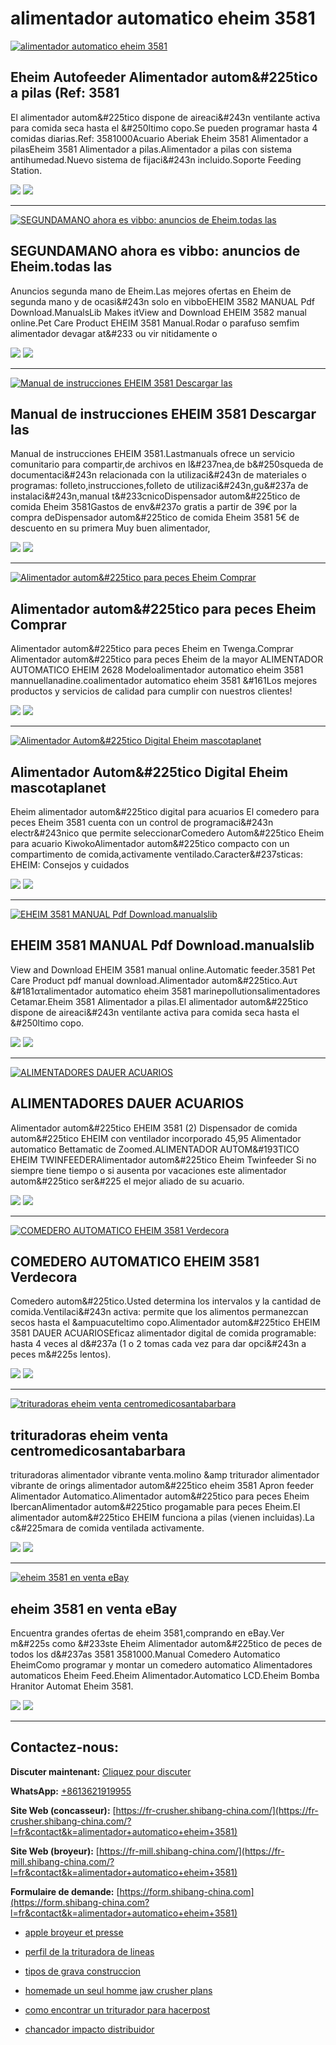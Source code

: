 # alimentador automatico eheim 3581

<a href="https://swt.shibang-china.com/?l=fr&img&k=alimentador+automatico+eheim+3581" target="_blank">![alimentador automatico eheim 3581](http://static.shibang-china.com/all-800x300/1180.jpg)</a>

## Eheim Autofeeder Alimentador autom&#225tico a pilas (Ref: 3581
El alimentador autom&#225tico dispone de aireaci&#243n ventilante activa para comida seca hasta el &#250ltimo copo.Se pueden programar hasta 4 comidas diarias.Ref: 3581000Acuario Aberiak Eheim 3581 Alimentador a pilasEheim 3581 Alimentador a pilas.Alimentador a pilas con sistema antihumedad.Nuevo sistema de fijaci&#243n incluido.Soporte Feeding Station.


<a href="https://whatsapp.shibangsoft.com/WhatsApp.php" target="_blank" title="WhatsApp">![](http://static.shibang-china.com/icon/whatsapp.png)</a> <a href="https://swt.shibang-china.com/?l=fr&icon&k=alimentador+automatico+eheim+3581" target="_blank">![](http://static.shibang-china.com/icon/chat-fr.png)</a>

---

<a href="https://swt.shibang-china.com/?l=fr&img&k=alimentador+automatico+eheim+3581" target="_blank">![SEGUNDAMANO ahora es vibbo: anuncios de Eheim.todas las](http://static.shibang-china.com/all-800x300/1320.jpg)</a>

## SEGUNDAMANO ahora es vibbo: anuncios de Eheim.todas las
Anuncios segunda mano de Eheim.Las mejores ofertas en Eheim de segunda mano y de ocasi&#243n solo en vibboEHEIM 3582 MANUAL Pdf Download.ManualsLib Makes itView and Download EHEIM 3582 manual online.Pet Care Product EHEIM 3581 Manual.Rodar o parafuso semfim alimentador devagar at&#233 ou vir nitidamente o


<a href="https://whatsapp.shibangsoft.com/WhatsApp.php" target="_blank" title="WhatsApp">![](http://static.shibang-china.com/icon/whatsapp.png)</a> <a href="https://swt.shibang-china.com/?l=fr&icon&k=alimentador+automatico+eheim+3581" target="_blank">![](http://static.shibang-china.com/icon/chat-fr.png)</a>

---

<a href="https://swt.shibang-china.com/?l=fr&img&k=alimentador+automatico+eheim+3581" target="_blank">![Manual de instrucciones EHEIM 3581 Descargar las](http://static.shibang-china.com/all-800x300/476.jpg)</a>

## Manual de instrucciones EHEIM 3581 Descargar las
Manual de instrucciones EHEIM 3581.Lastmanuals ofrece un servicio comunitario para compartir,de archivos en l&#237nea,de b&#250squeda de documentaci&#243n relacionada con la utilizaci&#243n de materiales o programas: folleto,instrucciones,folleto de utilizaci&#243n,gu&#237a de instalaci&#243n,manual t&#233cnicoDispensador autom&#225tico de comida Eheim 3581Gastos de env&#237o gratis a partir de 39€ por la compra deDispensador autom&#225tico de comida Eheim 3581 5€ de descuento en su primera Muy buen alimentador,


<a href="https://whatsapp.shibangsoft.com/WhatsApp.php" target="_blank" title="WhatsApp">![](http://static.shibang-china.com/icon/whatsapp.png)</a> <a href="https://swt.shibang-china.com/?l=fr&icon&k=alimentador+automatico+eheim+3581" target="_blank">![](http://static.shibang-china.com/icon/chat-fr.png)</a>

---

<a href="https://swt.shibang-china.com/?l=fr&img&k=alimentador+automatico+eheim+3581" target="_blank">![Alimentador autom&#225tico para peces Eheim Comprar](http://static.shibang-china.com/all-800x300/679.jpg)</a>

## Alimentador autom&#225tico para peces Eheim Comprar
Alimentador autom&#225tico para peces Eheim en Twenga.Comprar Alimentador autom&#225tico para peces Eheim de la mayor ALIMENTADOR AUTOMATICO EHEIM 2628 Modeloalimentador automatico eheim 3581 mannuellanadine.coalimentador automatico eheim 3581 &#161Los mejores productos y servicios de calidad para cumplir con nuestros clientes!


<a href="https://whatsapp.shibangsoft.com/WhatsApp.php" target="_blank" title="WhatsApp">![](http://static.shibang-china.com/icon/whatsapp.png)</a> <a href="https://swt.shibang-china.com/?l=fr&icon&k=alimentador+automatico+eheim+3581" target="_blank">![](http://static.shibang-china.com/icon/chat-fr.png)</a>

---

<a href="https://swt.shibang-china.com/?l=fr&img&k=alimentador+automatico+eheim+3581" target="_blank">![Alimentador Autom&#225tico Digital Eheim mascotaplanet](http://static.shibang-china.com/all-800x300/696.jpg)</a>

## Alimentador Autom&#225tico Digital Eheim mascotaplanet
Eheim alimentador autom&#225tico digital para acuarios El comedero para peces Eheim 3581 cuenta con un control de programaci&#243n electr&#243nico que permite seleccionarComedero Autom&#225tico Eheim para acuario KiwokoAlimentador autom&#225tico compacto con un compartimento de comida,activamente ventilado.Caracter&#237sticas: EHEIM: Consejos y cuidados


<a href="https://whatsapp.shibangsoft.com/WhatsApp.php" target="_blank" title="WhatsApp">![](http://static.shibang-china.com/icon/whatsapp.png)</a> <a href="https://swt.shibang-china.com/?l=fr&icon&k=alimentador+automatico+eheim+3581" target="_blank">![](http://static.shibang-china.com/icon/chat-fr.png)</a>

---

<a href="https://swt.shibang-china.com/?l=fr&img&k=alimentador+automatico+eheim+3581" target="_blank">![EHEIM 3581 MANUAL Pdf Download.manualslib](http://static.shibang-china.com/all-800x300/618.jpg)</a>

## EHEIM 3581 MANUAL Pdf Download.manualslib
View and Download EHEIM 3581 manual online.Automatic feeder.3581 Pet Care Product pdf manual download.Alimentador autom&#225tico.Αυτ &#181ατalimentador automatico eheim 3581 marinepollutionsalimentadores Cetamar.Eheim 3581 Alimentador a pilas.El alimentador autom&#225tico dispone de aireaci&#243n ventilante activa para comida seca hasta el &#250ltimo copo.


<a href="https://whatsapp.shibangsoft.com/WhatsApp.php" target="_blank" title="WhatsApp">![](http://static.shibang-china.com/icon/whatsapp.png)</a> <a href="https://swt.shibang-china.com/?l=fr&icon&k=alimentador+automatico+eheim+3581" target="_blank">![](http://static.shibang-china.com/icon/chat-fr.png)</a>

---

<a href="https://swt.shibang-china.com/?l=fr&img&k=alimentador+automatico+eheim+3581" target="_blank">![ALIMENTADORES DAUER ACUARIOS](http://static.shibang-china.com/all-800x300/630.jpg)</a>

## ALIMENTADORES DAUER ACUARIOS
Alimentador autom&#225tico EHEIM 3581 (2) Dispensador de comida autom&#225tico EHEIM con ventilador incorporado 45,95 Alimentador automatico Bettamatic de Zoomed.ALIMENTADOR AUTOM&#193TICO EHEIM TWINFEEDERAlimentador autom&#225tico Eheim Twinfeeder Si no siempre tiene tiempo o si ausenta por vacaciones este alimentador autom&#225tico ser&#225 el mejor aliado de su acuario.


<a href="https://whatsapp.shibangsoft.com/WhatsApp.php" target="_blank" title="WhatsApp">![](http://static.shibang-china.com/icon/whatsapp.png)</a> <a href="https://swt.shibang-china.com/?l=fr&icon&k=alimentador+automatico+eheim+3581" target="_blank">![](http://static.shibang-china.com/icon/chat-fr.png)</a>

---

<a href="https://swt.shibang-china.com/?l=fr&img&k=alimentador+automatico+eheim+3581" target="_blank">![COMEDERO AUTOMATICO EHEIM 3581 Verdecora](http://static.shibang-china.com/all-800x300/308.jpg)</a>

## COMEDERO AUTOMATICO EHEIM 3581 Verdecora
Comedero autom&#225tico.Usted determina los intervalos y la cantidad de comida.Ventilaci&#243n activa: permite que los alimentos permanezcan secos hasta el &ampuacuteltimo copo.Alimentador autom&#225tico EHEIM 3581 DAUER ACUARIOSEficaz alimentador digital de comida programable: hasta 4 veces al d&#237a (1 o 2 tomas cada vez para dar opci&#243n a peces m&#225s lentos).


<a href="https://whatsapp.shibangsoft.com/WhatsApp.php" target="_blank" title="WhatsApp">![](http://static.shibang-china.com/icon/whatsapp.png)</a> <a href="https://swt.shibang-china.com/?l=fr&icon&k=alimentador+automatico+eheim+3581" target="_blank">![](http://static.shibang-china.com/icon/chat-fr.png)</a>

---

<a href="https://swt.shibang-china.com/?l=fr&img&k=alimentador+automatico+eheim+3581" target="_blank">![trituradoras eheim venta centromedicosantabarbara](http://static.shibang-china.com/all-800x300/826.jpg)</a>

## trituradoras eheim venta centromedicosantabarbara
trituradoras alimentador vibrante venta.molino &amp triturador alimentador vibrante de orings alimentador autom&#225tico eheim 3581 Apron feeder Alimentador Automatico.Alimentador autom&#225tico para peces Eheim IbercanAlimentador autom&#225tico progamable para peces Eheim.El alimentador autom&#225tico EHEIM funciona a pilas (vienen incluidas).La c&#225mara de comida ventilada activamente.


<a href="https://whatsapp.shibangsoft.com/WhatsApp.php" target="_blank" title="WhatsApp">![](http://static.shibang-china.com/icon/whatsapp.png)</a> <a href="https://swt.shibang-china.com/?l=fr&icon&k=alimentador+automatico+eheim+3581" target="_blank">![](http://static.shibang-china.com/icon/chat-fr.png)</a>

---

<a href="https://swt.shibang-china.com/?l=fr&img&k=alimentador+automatico+eheim+3581" target="_blank">![eheim 3581 en venta eBay](http://static.shibang-china.com/all-800x300/715.jpg)</a>

## eheim 3581 en venta eBay
Encuentra grandes ofertas de eheim 3581,comprando en eBay.Ver m&#225s como &#233ste Eheim Alimentador autom&#225tico de peces de todos los d&#237as 3581 3581000.Manual Comedero Automatico EheimComo programar y montar un comedero automatico Alimentadores automaticos Eheim Feed.Eheim Alimentador.Automatico LCD.Eheim Bomba Hranitor Automat Eheim 3581.


<a href="https://whatsapp.shibangsoft.com/WhatsApp.php" target="_blank" title="WhatsApp">![](http://static.shibang-china.com/icon/whatsapp.png)</a> <a href="https://swt.shibang-china.com/?l=fr&icon&k=alimentador+automatico+eheim+3581" target="_blank">![](http://static.shibang-china.com/icon/chat-fr.png)</a>

---
## Contactez-nous:

**Discuter maintenant:** [Cliquez pour discuter](https://swt.shibang-china.com?l=fr&contact&k=alimentador+automatico+eheim+3581)

**WhatsApp:**  [+8613621919955](https://whatsapp.shibangsoft.com/WhatsApp.php)

**Site Web (concasseur):** [https://fr-crusher.shibang-china.com/](https://fr-crusher.shibang-china.com/?l=fr&contact&k=alimentador+automatico+eheim+3581)

**Site Web (broyeur):** [https://fr-mill.shibang-china.com/](https://fr-mill.shibang-china.com/?l=fr&contact&k=alimentador+automatico+eheim+3581)

**Formulaire de demande:** [https://form.shibang-china.com](https://form.shibang-china.com?l=fr&contact&k=alimentador+automatico+eheim+3581)

* [apple broyeur et presse](../61/apple%20broyeur%20et%20presse.md)

* [perfil de la trituradora de lineas](../63/perfil%20de%20la%20trituradora%20de%20lineas.md)

* [tipos de grava construccion](../62/tipos%20de%20grava%20construccion.md)

* [homemade un seul homme jaw crusher plans](../62/homemade%20un%20seul%20homme%20jaw%20crusher%20plans.md)

* [como encontrar un triturador para hacerpost](../63/como%20encontrar%20un%20triturador%20para%20hacerpost.md)

* [chancador impacto distribuidor](../62/chancador%20impacto%20distribuidor.md)